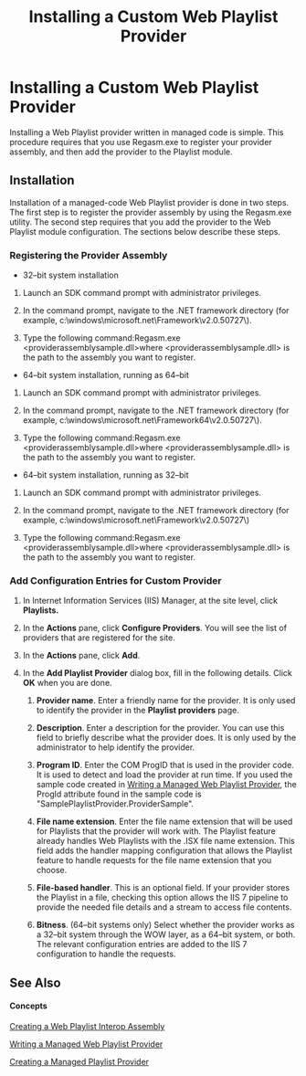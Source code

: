 ﻿---
title: Installing a Custom Web Playlist Provider
TOCTitle: Installing a Custom Web Playlist Provider
ms:assetid: 4c7c8c01-7e55-41af-ac27-fe1bedc8d344
ms:mtpsurl: https://msdn.microsoft.com/en-us/library/Dd146269(v=VS.90)
ms:contentKeyID: 19132340
ms.date: 05/02/2012
mtps_version: v=VS.90
---

# Installing a Custom Web Playlist Provider

Installing a Web Playlist provider written in managed code is simple. This procedure requires that you use Regasm.exe to register your provider assembly, and then add the provider to the Playlist module.

## Installation

Installation of a managed-code Web Playlist provider is done in two steps. The first step is to register the provider assembly by using the Regasm.exe utility. The second step requires that you add the provider to the Web Playlist module configuration. The sections below describe these steps.

### Registering the Provider Assembly

  - 32–bit system installation

<!-- end list -->

1.  Launch an SDK command prompt with administrator privileges.

2.  In the command prompt, navigate to the .NET framework directory (for example, c:\\windows\\microsoft.net\\Framework\\v2.0.50727\\).

3.  Type the following command:Regasm.exe \<providerassemblysample.dll\>where \<providerassemblysample.dll\> is the path to the assembly you want to register.

<!-- end list -->

  - 64–bit system installation, running as 64–bit

<!-- end list -->

1.  Launch an SDK command prompt with administrator privileges.

2.  In the command prompt, navigate to the .NET framework directory (for example, c:\\windows\\microsoft.net\\Framework64\\v2.0.50727\\).

3.  Type the following command:Regasm.exe \<providerassemblysample.dll\>where \<providerassemblysample.dll\> is the path to the assembly you want to register.

<!-- end list -->

  - 64–bit system installation, running as 32–bit

<!-- end list -->

1.  Launch an SDK command prompt with administrator privileges.

2.  In the command prompt, navigate to the .NET framework directory (for example, c:\\windows\\microsoft.net\\Framework\\v2.0.50727\\)

3.  Type the following command:Regasm.exe \<providerassemblysample.dll\>where \<providerassemblysample.dll\> is the path to the assembly you want to register.

### Add Configuration Entries for Custom Provider

1.  In Internet Information Services (IIS) Manager, at the site level, click **Playlists.**

2.  In the **Actions** pane, click **Configure Providers**. You will see the list of providers that are registered for the site.

3.  In the **Actions** pane, click **Add**.

4.  In the **Add Playlist Provider** dialog box, fill in the following details. Click **OK** when you are done.
    
    1.  **Provider name**. Enter a friendly name for the provider. It is only used to identify the provider in the **Playlist providers** page.
    
    2.  **Description**. Enter a description for the provider. You can use this field to briefly describe what the provider does. It is only used by the administrator to help identify the provider.
    
    3.  **Program ID**. Enter the COM ProgID that is used in the provider code. It is used to detect and load the provider at run time. If you used the sample code created in [Writing a Managed Web Playlist Provider](writing-a-managed-web-playlist-provider.md), the ProgId attribute found in the sample code is "SamplePlaylistProvider.ProviderSample".
    
    4.  **File name extension**. Enter the file name extension that will be used for Playlists that the provider will work with. The Playlist feature already handles Web Playlists with the .ISX file name extension. This field adds the handler mapping configuration that allows the Playlist feature to handle requests for the file name extension that you choose.
    
    5.  **File-based handler**. This is an optional field. If your provider stores the Playlist in a file, checking this option allows the IIS 7 pipeline to provide the needed file details and a stream to access file contents.
    
    6.  **Bitness**. (64–bit systems only) Select whether the provider works as a 32–bit system through the WOW layer, as a 64–bit system, or both. The relevant configuration entries are added to the IIS 7 configuration to handle the requests.

## See Also

#### Concepts

[Creating a Web Playlist Interop Assembly](creating-a-web-playlist-interop-assembly.md)

[Writing a Managed Web Playlist Provider](writing-a-managed-web-playlist-provider.md)

[Creating a Managed Playlist Provider](creating-a-managed-playlist-provider.md)

